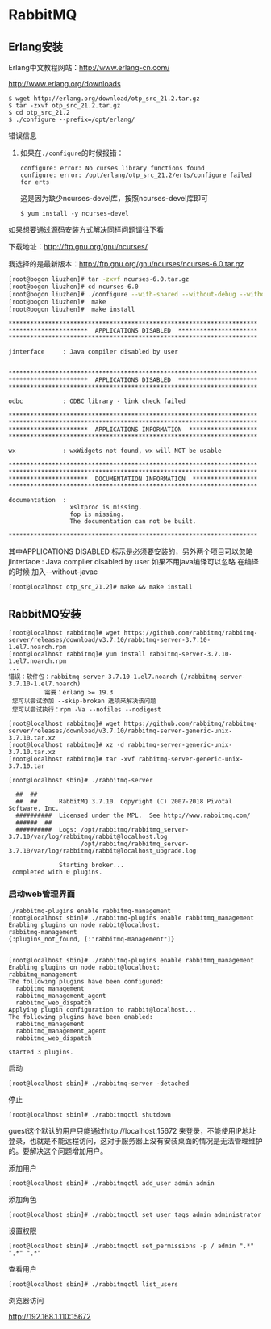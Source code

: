 # RabbitMQ

## Erlang安装

Erlang中文教程网站：http://www.erlang-cn.com/



http://www.erlang.org/downloads

```shell
$ wget http://erlang.org/download/otp_src_21.2.tar.gz
$ tar -zxvf otp_src_21.2.tar.gz
$ cd otp_src_21.2
$ ./configure --prefix=/opt/erlang/

```

错误信息

1. 如果在`./configure`的时候报错：

   ```
   configure: error: No curses library functions found
   configure: error: /opt/erlang/otp_src_21.2/erts/configure failed for erts
   ```

   这是因为缺少ncurses-devel库，按照ncurses-devel库即可

   ```shell
   $ yum install -y ncurses-devel
   ```

如果想要通过源码安装方式解决同样问题请往下看

下载地址：<http://ftp.gnu.org/gnu/ncurses/>

我选择的是最新版本：<http://ftp.gnu.org/gnu/ncurses/ncurses-6.0.tar.gz>

```bash
[root@bogon liuzhen]# tar -zxvf ncurses-6.0.tar.gz
[root@bogon liuzhen]# cd ncurses-6.0
[root@bogon liuzhen]# ./configure --with-shared --without-debug --without-ada --enable-overwrite  
[root@bogon liuzhen]#  make
[root@bogon liuzhen]#  make install
```

```
*********************************************************************
**********************  APPLICATIONS DISABLED  **********************
*********************************************************************

jinterface     : Java compiler disabled by user


*********************************************************************
**********************  APPLICATIONS DISABLED  **********************
*********************************************************************

odbc           : ODBC library - link check failed

*********************************************************************
*********************************************************************
**********************  APPLICATIONS INFORMATION  *******************
*********************************************************************

wx             : wxWidgets not found, wx will NOT be usable

*********************************************************************
*********************************************************************
**********************  DOCUMENTATION INFORMATION  ******************
*********************************************************************

documentation  : 
                 xsltproc is missing.
                 fop is missing.
                 The documentation can not be built.

*********************************************************************
```

其中APPLICATIONS DISABLED 标示是必须要安装的，另外两个项目可以忽略
jinterface : Java compiler disabled by user
如果不用java编译可以忽略 在编译的时候 加入--without-javac

```shell
[root@localhost otp_src_21.2]# make && make install
```







## RabbitMQ安装

```shell
[root@localhost rabbitmq]# wget https://github.com/rabbitmq/rabbitmq-server/releases/download/v3.7.10/rabbitmq-server-3.7.10-1.el7.noarch.rpm
[root@localhost rabbitmq]# yum install rabbitmq-server-3.7.10-1.el7.noarch.rpm
...
错误：软件包：rabbitmq-server-3.7.10-1.el7.noarch (/rabbitmq-server-3.7.10-1.el7.noarch)
          需要：erlang >= 19.3
 您可以尝试添加 --skip-broken 选项来解决该问题
 您可以尝试执行：rpm -Va --nofiles --nodigest
```





```shell
[root@localhost rabbitmq]# wget https://github.com/rabbitmq/rabbitmq-server/releases/download/v3.7.10/rabbitmq-server-generic-unix-3.7.10.tar.xz
[root@localhost rabbitmq]# xz -d rabbitmq-server-generic-unix-3.7.10.tar.xz
[root@localhost rabbitmq]# tar -xvf rabbitmq-server-generic-unix-3.7.10.tar
```



```shell
[root@localhost sbin]# ./rabbitmq-server 

  ##  ##
  ##  ##      RabbitMQ 3.7.10. Copyright (C) 2007-2018 Pivotal Software, Inc.
  ##########  Licensed under the MPL.  See http://www.rabbitmq.com/
  ######  ##
  ##########  Logs: /opt/rabbitmq/rabbitmq_server-3.7.10/var/log/rabbitmq/rabbit@localhost.log
                    /opt/rabbitmq/rabbitmq_server-3.7.10/var/log/rabbitmq/rabbit@localhost_upgrade.log

              Starting broker...
 completed with 0 plugins.
```

### 启动web管理界面

```shell
./rabbitmq-plugins enable rabbitmq-management
[root@localhost sbin]# ./rabbitmq-plugins enable rabbitmq_management
Enabling plugins on node rabbit@localhost:
rabbitmq-management
{:plugins_not_found, [:"rabbitmq-management"]}


[root@localhost sbin]# ./rabbitmq-plugins enable rabbitmq_management
Enabling plugins on node rabbit@localhost:
rabbitmq_management
The following plugins have been configured:
  rabbitmq_management
  rabbitmq_management_agent
  rabbitmq_web_dispatch
Applying plugin configuration to rabbit@localhost...
The following plugins have been enabled:
  rabbitmq_management
  rabbitmq_management_agent
  rabbitmq_web_dispatch

started 3 plugins.
```

启动

```shell
[root@localhost sbin]# ./rabbitmq-server -detached
```

停止

```shell
[root@localhost sbin]# ./rabbitmqctl shutdown
```

guest这个默认的用户只能通过http://localhost:15672 来登录，不能使用IP地址登录，也就是不能远程访问，这对于服务器上没有安装桌面的情况是无法管理维护的。要解决这个问题增加用户。

添加用户

```shell
[root@localhost sbin]# ./rabbitmqctl add_user admin admin
```

添加角色

```shell
[root@localhost sbin]# ./rabbitmqctl set_user_tags admin administrator
```

设置权限

```shell
[root@localhost sbin]# ./rabbitmqctl set_permissions -p / admin ".*" ".*" ".*"
```

查看用户

```shell
[root@localhost sbin]# ./rabbitmqctl list_users
```

浏览器访问

http://192.168.1.110:15672


